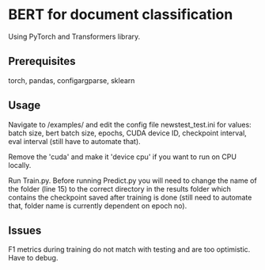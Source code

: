 # BERT for document classification

Using PyTorch and Transformers library.

## Prerequisites

torch, pandas, configargparse, sklearn

## Usage

Navigate to /examples/ and edit the config file newstest_test.ini for values: batch size, bert batch size, epochs, CUDA device ID, checkpoint interval, eval interval (still have to automate that). 

Remove the 'cuda' and make it 'device cpu' if you want to run on CPU locally.

Run Train.py. Before running Predict.py you will need to change the name of the folder (line 15) to the correct directory in the results folder which contains the checkpoint saved after training is done (still need to automate that, folder name is currently dependent on epoch no).

## Issues

F1 metrics during training do not match with testing and are too optimistic. Have to debug.
